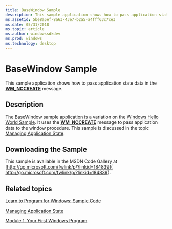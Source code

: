 ```yaml
---
title: BaseWindow Sample
description: This sample application shows how to pass application state data in the WM\_NCCREATE message.
ms.assetid: 5be8a5ef-8a63-43e7-b2a5-a4fff63c7ce3
ms.date: 05/31/2018
ms.topic: article
ms.author: windowssdkdev
ms.prod: windows
ms.technology: desktop
---
```


# BaseWindow Sample

This sample application shows how to pass application state data in the [**WM\_NCCREATE**](https://msdn.microsoft.com/library/windows/desktop/ms632635) message.

## Description

The BaseWindow sample application is a variation on the [Windows Hello World Sample](windows-hello-world-sample.md). It uses the [**WM\_NCCREATE**](https://msdn.microsoft.com/library/windows/desktop/ms632635) message to pass application data to the window procedure. This sample is discussed in the topic [Managing Application State](managing-application-state-.md).

## Downloading the Sample

This sample is available in the MSDN Code Gallery at [http://go.microsoft.com/fwlink/p/?linkid=184839]( http://go.microsoft.com/fwlink/p/?linkid=184839).

## Related topics

<dl> <dt>

[Learn to Program for Windows: Sample Code](learn-to-program-for-windows--sample-code.md)
</dt> <dt>

[Managing Application State](managing-application-state-.md)
</dt> <dt>

[Module 1. Your First Windows Program](your-first-windows-program.md)
</dt> </dl>

 

 




